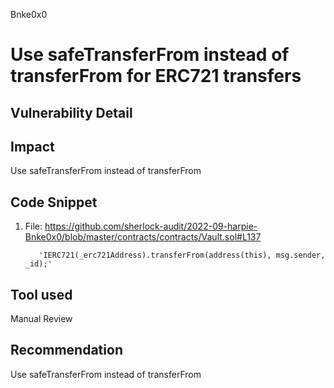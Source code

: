 Bnke0x0
# Use safeTransferFrom instead of transferFrom for ERC721 transfers

## Vulnerability Detail

## Impact
Use safeTransferFrom instead of transferFrom 
## Code Snippet

1. File: https://github.com/sherlock-audit/2022-09-harpie-Bnke0x0/blob/master/contracts/contracts/Vault.sol#L137

          'IERC721(_erc721Address).transferFrom(address(this), msg.sender, _id);'

        

## Tool used

Manual Review

## Recommendation

Use safeTransferFrom instead of transferFrom
